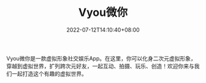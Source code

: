 ﻿---
weight: 
title: "Vyou微你"
description: "Vyou微你是一款虚拟形象社交娱乐App。在这里，你可以化身二次元虚拟形象，穿越到虚拟世界，扩列跨次元好友，一起互动、拍摄、玩乐、创造！欢迎你来与我们一起打造这个有趣的虚拟世界。"
date: 2022-07-12T14:10:40+08:00
lastmod: 2022-07-12T14:10:40+08:00
draft: false
authors: ["Cindy"]
featuredImage: "62.jpg"
link: "https://www.vyouapp.net/"
tags: ["Vyou微你","虚拟社交"]
categories: ["navigation"]
navigation: ["虚拟社交"]
lightgallery: true
toc: true
pinned: false
recommend: false
recommend1: false
---
Vyou微你是一款虚拟形象社交娱乐App。在这里，你可以化身二次元虚拟形象，穿越到虚拟世界，扩列跨次元好友，一起互动、拍摄、玩乐、创造！欢迎你来与我们一起打造这个有趣的虚拟世界。
